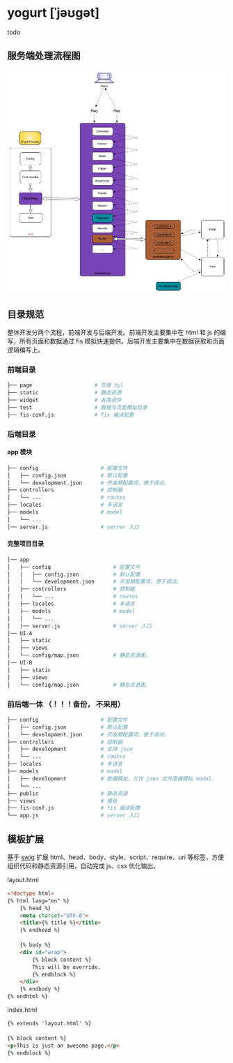yogurt [ˈjəʊgət]
======================

todo

##  服务端处理流程图

![workflow](./flow.jpg)

## 目录规范

整体开发分两个流程，前端开发与后端开发。前端开发主要集中在 html 和 js 的编写，所有页面和数据通过 fis 模拟快速提供。后端开发主要集中在数据获取和页面逻辑编写上。

### 前端目录

```bash
├── page                    # 页面 tpl
├── static                  # 静态资源
├── widget                  # 各类组件
├── test                    # 数据与页面模拟目录
├── fis-conf.js             # fis 编译配置
```

### 后端目录

#### app 模块

```bash
├── config                    # 配置文件
│   ├── config.json           # 默认配置
│   └── development.json      # 开发期配置项，便于调试。
├── controllers               # 控制器
│   └── ...                   # routes
├── locales                   # 多语言
├── models                    # model
│   └── ...
│── server.js                 # server 入口
```

#### 完整项目目录

```bash
│── app
│   ├── config                    # 配置文件
│   │   ├── config.json           # 默认配置
│   │   └── development.json      # 开发期配置项，便于调试。
│   ├── controllers               # 控制器
│   │   └── ...                   # routes
│   ├── locales                   # 多语言
│   ├── models                    # model
│   │   └── ...
│   │── server.js                 # server 入口
│── UI-A
│   ├── static 
│   ├── views 
│   └── config/map.json           # 静态资源表。 
│── UI-B
│   ├── static 
│   ├── views 
│   └── config/map.json           # 静态资源表。
```


### 前后端一体 （！！！备份， 不采用）

```bash
├── config                    # 配置文件
│   ├── config.json           # 默认配置
│   └── development.json      # 开发期配置项，便于调试。
├── controllers               # 控制器
│   ├── development           # 支持 json
│   └── ...                   # routes
├── locales                   # 多语言
├── models                    # model
│   ├── development           # 数据模拟，允许 json 文件直接模拟 model. 
│   └── ...
├── public                    # 静态资源
├── views                     # 模板
├── fis-conf.js               # fis 编译配置
└── app.js                    # server 入口
```

## 模板扩展

基于 [swig](http://paularmstrong.github.io/swig/) 扩展 html、head、body、style、script、require、uri 等标签，方便组织代码和静态资源引用，自动完成 js、css 优化输出。

layout.html

```html
<!doctype html>
{% html lang="en" %}
    {% head %}
    <meta charset="UTF-8">
    <title>{% title %}</title>
    {% endhead %}

    {% body %}
    <div id="wrap">
        {% block content %}
        This will be override.
        {% endblock %}
    </div>
    {% endbody %}
{% endhtml %}
```

index.html

```html
{% extends 'layout.html' %}

{% block content %}
<p>This is just an awesome page.</p>
{% endblock %}
```


